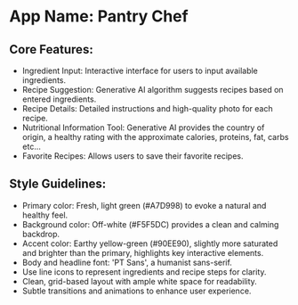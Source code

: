 # **App Name**: Pantry Chef

## Core Features:

- Ingredient Input: Interactive interface for users to input available ingredients.
- Recipe Suggestion: Generative AI algorithm suggests recipes based on entered ingredients.
- Recipe Details: Detailed instructions and high-quality photo for each recipe.
- Nutritional Information Tool: Generative AI provides the country of origin, a healthy rating with the approximate calories, proteins, fat, carbs etc...
- Favorite Recipes: Allows users to save their favorite recipes.

## Style Guidelines:

- Primary color: Fresh, light green (#A7D998) to evoke a natural and healthy feel.
- Background color: Off-white (#F5F5DC) provides a clean and calming backdrop.
- Accent color: Earthy yellow-green (#90EE90), slightly more saturated and brighter than the primary, highlights key interactive elements.
- Body and headline font: 'PT Sans', a humanist sans-serif.
- Use line icons to represent ingredients and recipe steps for clarity.
- Clean, grid-based layout with ample white space for readability.
- Subtle transitions and animations to enhance user experience.